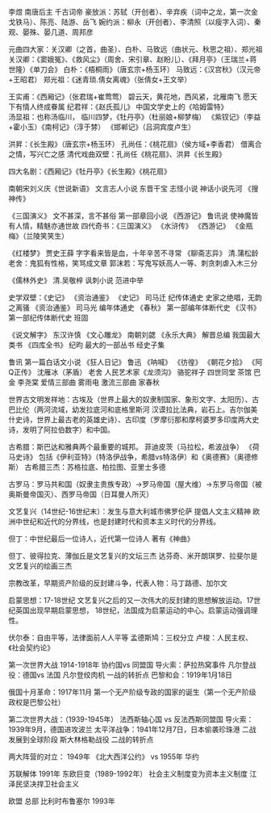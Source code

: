 李煜   南唐后主   千古词帝
豪放派：苏轼（开创者）、辛弃疾（词中之龙，第一次金戈铁马）、陈亮、陆游、岳飞
婉约派：柳永（开创者）、李清照（以瘦字入词）、秦观、晏殊、晏几道、周邦彦

元曲四大家：关汉卿（之首，曲圣）、白朴、马致远（曲状元、秋思之祖）、郑光祖
关汉卿：《窦娥冤》、《救风尘》（周舍、宋引章、赵盼儿）、《拜月亭》（王瑞兰+蒋世隆）《单刀会》
白朴：《梧桐雨》（唐玄宗+杨玉环）
马致远：《汉宫秋》（汉元帝+王昭君）
郑光祖：《迷青琐.倩女离魂》（张倩女+王文举）


王实甫：《西厢记》（张君瑞+崔莺莺） 碧云天，黄花地，西风紧，北雁南飞  愿天下有情人终成眷属
纪君祥：《赵氏孤儿》 中国文学史上的《哈姆雷特》     
汤显祖：也称汤临川， 临川四梦，《牡丹亭》（杜丽娘+柳梦梅） 《紫钗记》（李益+霍小玉）《南柯记》（淳于棼）   《邯郸记》（吕洞宾度卢生）

洪昇：《长生殿》（唐玄宗+杨玉环）
孔尚任：《桃花扇》（侯方域+李香君）    借离合之情，写兴亡之感
清代戏曲双壁：孔尚任《桃花扇》、洪昇《长生殿》

四大名剧：《西厢记》《牡丹亭》《长生殿》《桃花扇》

南朝宋刘义庆《世说新语》 文言志人小说
东晋干宝 志怪小说 神话小说先河 《搜神传》

《三国演义》 文不甚深，言不甚俗  第一部章回小说
《西游记》 鲁讯说 使神魔皆有人情，精魅亦通世故
四代奇书：《三国演义》 《水浒传》 《西游记》 《金瓶梅》（兰陵笑笑生）


《红楼梦》 贾史王薛  字字看来皆是血，十年辛苦不寻常
《聊斋志异》 清.蒲松龄  老舍：鬼狐有性格，笑骂成文章   郭沫若：写鬼写妖高人一等、刺贪刺虐入木三分 

《儒林外史》 清.吴敬梓  讽刺小说 范进中举



史学双壁：《史记》 《资治通鉴》
《史记》 司马迁 纪传体通史   史家之绝唱，无韵之离骚
《资治通鉴》 司马光  编年体通史 
《春秋》   第一部编年体断代史
 《汉书》 第一部纪传体断代史 班固


《说文解字》 东汉许慎
《文心雕龙》 南朝刘勰
《永乐大典》 解晋总编 我国最大类书
《四库全书》 纪昀 最大的一部丛书  经史子集


鲁讯 第一篇白话文小说 《狂人日记》
鲁迅 《呐喊》 《彷徨》 《朝花夕拾》 《阿Q正传》 
沈雁冰（茅盾） 
老舍 人民艺术家《龙须沟》 骆驼祥子 四世同堂  茶馆
巴金 李尧棠 爱情三部曲 雾雨电  激流三部曲 家春秋


世界古文明发祥地：古埃及（世界上最大的奴隶制国家、象形文字、太阳历）、古巴比伦（两河流域，幼发拉底河和底格里斯河  汉谟拉比法典，岩石上。吉尔伽美什史诗，世界上最古老的英雄史诗）、古印度（罗摩衍那和摩柯婆罗多印度两大史诗，发明了阿拉伯数字）和中国。

古希腊：斯巴达和雅典两个最重要的城邦。  菲迪皮茨（马拉松，希波战争）
《荷马史诗》 包括《伊利亚特》（特洛伊战争，希腊vs特洛伊）和《奥德赛》（奥德修斯）
古希腊三杰：苏格拉底、柏拉图、亚里士多德

古罗马：罗马共和国（奴隶主贵族专政）->罗马帝国（屋大维）->东罗马帝国（被奥斯曼帝国灭）、西罗马帝国（日耳曼人所灭）


文艺复兴（14世纪-16世纪末）：发生与意大利城市佛罗伦萨  提倡人文主义精神   欧洲中世纪和近代的分界线，也是封建时代和资本主义时代的分界线。

但丁：中世纪最后一位诗人，近代第一位诗人 著有《神曲》

但丁、彼得拉克、薄伽丘是文艺复兴的文坛三杰
达芬奇、米开朗琪罗、拉斐尔是文艺复兴的绘画三杰


宗教改革，早期资产阶级的反封建斗争，代表人物：马丁路德、加尔文

启蒙思想：17-18世纪 文艺复兴之后的又一次伟大的反封建的思想解放运动。17世纪英国出现早期启蒙思想，
18世纪，法国成为启蒙运动的中心。启蒙运动强调理性。

伏尔泰：自由平等，法律面前人人平等
孟德斯鸠：三权分立
卢梭：人民主权、《社会契约论》


第一次世界大战  1914-1918年  协约国vs 同盟国
导火索：萨拉热窝事件
凡尔登战役：德国vs 法国  凡尔登绞肉机  一战的转折点
巴黎和会：1919年1月18日

俄国十月革命：1917年11月 第一个无产阶级专政的国家的诞生（第一个无产阶级政权是巴黎公社）



第二次世界大战：（1939-1945年）  法西斯轴心国 vs 反法西斯同盟国
导火索：1939年9月，德国进攻波兰
太平洋战争：1941年12月7日，日本偷袭珍珠港 二战发展到全球阶段
斯大林格勒战役 二战的转折点  

两大阵营的对立：
1949年 《北大西洋公约》 vs 1955年 华约

苏联解体 1991年   东欧巨变（1989-1992年） 社会主义制度变为资本主义制度
江泽民坚决捍卫社会主义

欧盟 总部 比利时布鲁塞尔 1993年 





